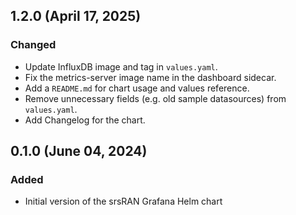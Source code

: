 
## 1.2.0 (April 17, 2025)
### Changed
- Update InfluxDB image and tag in `values.yaml`.
- Fix the metrics-server image name in the dashboard sidecar.
- Add a `README.md` for chart usage and values reference.
- Remove unnecessary fields (e.g. old sample datasources) from `values.yaml`.
- Add Changelog for the chart.

## 0.1.0 (June 04, 2024)
### Added
- Initial version of the srsRAN Grafana Helm chart
